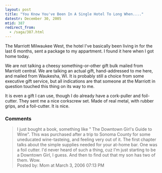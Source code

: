 ```yaml
---
layout: post
title: "You Know You've Been In A Single Hotel To Long When...."
datestr: December 30, 2005
mtid: 387
redirect_from:
  - /saga/387.html
---
```


The Marriott Milwaukee West, the hotel I've basically been living in for the last 6 months, sent a package to my appartment.  I found it here when I got home today.

We are not talking a cheesy something-or-other gift bulk mailed from Marriott central.  We are talking an actual gift, hand-addressed to me here, and mailed from Waukesha, WI.  It is probably still a choice from some executive gift service, but all indications are that someone at the Marriott in question touched this thing on its way to me.

It is even a gift I can use, though I do already have a cork-puller and foil-cutter.  They sent me a nice corkscrew set.  Made of real metal, with rubber grips, and a foil-cutter.  It is nice.

### Comments

<blockquote>
I just bought a book, something like " The Downtown Girl's Guide to Wine". This was purchased after a trip to Sonoma County for some uneducated wine-tasteing, and feeling very  out of it. The first chapter talks about the simple supplies needed for your at-home bar. One was a foil cutter. I'd never heard of such a thing, cuz I'm just starting to be a Downtown Girl, I guess. And then to find out that my son has two of them. Wow. 
<div class="comment-meta">Posted by: Mom at March  3, 2006 07:13 PM</div> </blockquote>

